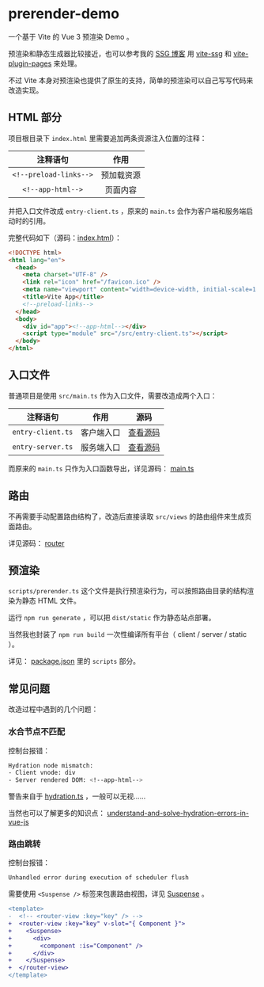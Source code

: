 # prerender-demo

一个基于 Vite 的 Vue 3 预渲染 Demo 。

预渲染和静态生成器比较接近，也可以参考我的 [SSG 博客](https://github.com/chengpeiquan/chengpeiquan.com/blob/main/src/router/index.ts) 用 [vite-ssg](https://www.npmjs.com/package/vite-ssg) 和 [vite-plugin-pages](https://www.npmjs.com/package/vite-plugin-pages) 来处理。

不过 Vite 本身对预渲染也提供了原生的支持，简单的预渲染可以自己写写代码来改造实现。

## HTML 部分

项目根目录下 `index.html` 里需要追加两条资源注入位置的注释：

注释语句|作用
:-:|:-:
`<!--preload-links-->`|预加载资源
`<!--app-html-->`|页面内容

并把入口文件改成 `entry-client.ts` ，原来的 `main.ts` 会作为客户端和服务端启动时的引用。

完整代码如下（源码：[index.html](https://github.com/chengpeiquan/vite-vue3-prerender-demo/blob/main/index.html)）：

```html
<!DOCTYPE html>
<html lang="en">
  <head>
    <meta charset="UTF-8" />
    <link rel="icon" href="/favicon.ico" />
    <meta name="viewport" content="width=device-width, initial-scale=1.0" />
    <title>Vite App</title>
    <!--preload-links-->
  </head>
  <body>
    <div id="app"><!--app-html--></div>
    <script type="module" src="/src/entry-client.ts"></script>
  </body>
</html>
```

## 入口文件

普通项目是使用 `src/main.ts` 作为入口文件，需要改造成两个入口：

注释语句|作用|源码
:-:|:-:|:-:
`entry-client.ts`|客户端入口|[查看源码](https://github.com/chengpeiquan/vite-vue3-prerender-demo/blob/main/src/entry-client.ts)
`entry-server.ts`|服务端入口|[查看源码](https://github.com/chengpeiquan/vite-vue3-prerender-demo/blob/main/src/entry-server.ts)

而原来的 `main.ts` 只作为入口函数导出，详见源码： [main.ts](https://github.com/chengpeiquan/vite-vue3-prerender-demo/blob/main/src/main.ts)

## 路由

不再需要手动配置路由结构了，改造后直接读取 `src/views` 的路由组件来生成页面路由。

详见源码： [router](https://github.com/chengpeiquan/vite-vue3-prerender-demo/blob/main/src/router/index.ts)

## 预渲染

`scripts/prerender.ts` 这个文件是执行预渲染行为，可以按照路由目录的结构渲染为静态 HTML 文件。

运行 `npm run generate` ，可以把 `dist/static` 作为静态站点部署。

当然我也封装了 `npm run build` 一次性编译所有平台（ client / server / static ）。

详见： [package.json](https://github.com/chengpeiquan/vite-vue3-prerender-demo/blob/main/package.json) 里的 `scripts` 部分。

## 常见问题

改造过程中遇到的几个问题：

### 水合节点不匹配

控制台报错：

```bash
Hydration node mismatch:
- Client vnode: div 
- Server rendered DOM: <!--app-html-->  
```

警告来自于 [hydration.ts](https://github.com/vuejs/core/blob/main/packages/runtime-core/src/hydration.ts) ，一般可以无视……

当然也可以了解更多的知识点： [understand-and-solve-hydration-errors-in-vue-js](https://www.sumcumo.com/en/understand-and-solve-hydration-errors-in-vue-js)

### 路由跳转

控制台报错：

```bash
Unhandled error during execution of scheduler flush
```

需要使用 `<Suspense />` 标签来包裹路由视图，详见 [Suspense](https://v3.cn.vuejs.org/guide/migration/suspense.html#suspense) 。

```diff
<template>
-  <!-- <router-view :key="key" /> -->
+  <router-view :key="key" v-slot="{ Component }">
+    <Suspense>
+      <div>
+        <component :is="Component" />
+      </div>
+    </Suspense>
+  </router-view>
</template>
```
